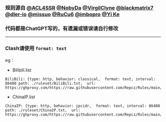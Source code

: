 ### 规则源自 [@ACL4SSR](https://github.com/ACL4SSR/ACL4SSR/tree/master) [@NobyDa](https://github.com/NobyDa) [@VirgilClyne](https://github.com/VirgilClyne) [@blackmatrix7](https://github.com/blackmatrix7/ios_rule_script/tree/master/rule) [@dler-io](https://github.com/dler-io/Rules) [@missuo](https://github.com/missuo/ASN-China) [@RuCu6](https://github.com/RuCu6/QuanX) [@imbopro](https://github.com/limbopro/Adblock4limbo) [@Yi Ke](https://gitlab.com/lodepuly/vpn_tool)

### 代码都是ChatGPT写的，有遗漏或错误请自行修改

---

### Clash请使用 `format: text`

eg：

* Bilibili.list
```
BiliBili: {type: http, behavior: classical,  format: text, interval: 86400 path: ./ruleset/BiliBili.txt,  url: https://ghproxy.com/https://raw.githubusercontent.com/Repcz/Rules/main/Clash/Bilibli.list}
```

* ChinaIP.list
```
ChinaIP: {type: http, behavior: ipcidr,  format: text, interval: 86400 path: ./ruleset/ChinaIP.txt,  url: https://ghproxy.com/https://raw.githubusercontent.com/Repcz/Rules/main/Clash/ChinaIP.list}
```
